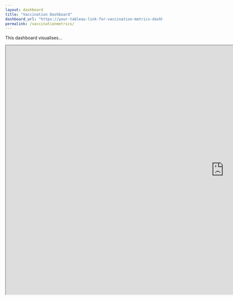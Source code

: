 ```yaml
---
layout: dashboard
title: "Vaccination Dashboard"
dashboard_url: "https://your-tableau-link-for-vaccination-metrics-dashboard"
permalink: /vaccinationmetrics/
---
```


<p>This dashboard visualises...</p>

<iframe src="https://public.tableau.com/views/VaccinationDashboard6/Dashboard?:showVizHome=no&embed=true" width="1400" height="800"></iframe>
</div>
